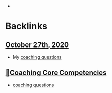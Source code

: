 - 

# Backlinks
## [October 27th, 2020](<October 27th, 2020.md>)
- My [coaching questions](<coaching questions.md>)

## [🌱Coaching Core Competencies](<🌱Coaching Core Competencies.md>)
- [coaching questions](<coaching questions.md>)


